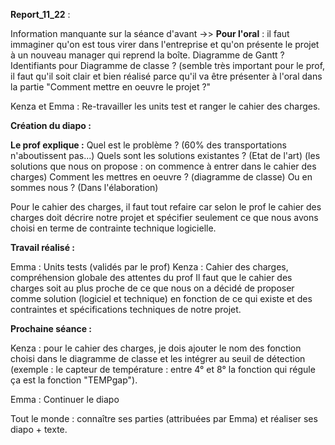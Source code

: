**Report_11_22** : 

Information manquante sur la séance d'avant ->> **Pour l'oral** : il faut immaginer qu'on est tous virer dans l'entreprise et qu'on présente le projet à un nouveau manager qui reprend la boîte. 
Diagramme de Gantt ? 
Identifiants pour Diagramme de classe ? (semble très important pour le prof, il faut qu'il soit clair et bien réalisé parce qu'il va être présenter à l'oral dans la partie "Comment mettre en oeuvre le projet ?"

Kenza et Emma : Re-travailler les units test et ranger le cahier des charges. 

**Création du diapo :**

**Le prof explique :**
Quel est le problème ? (60% des transportations n'aboutissent pas...)
Quels sont les solutions existantes ? (Etat de l'art)
(les solutions que nous on propose : on commence à entrer dans le cahier des charges)
Comment les mettres en oeuvre ? (diagramme de classe) 
Ou en sommes nous ? (Dans l'élaboration) 

Pour le cahier des charges, il faut tout refaire car selon le prof le cahier des charges doit décrire notre projet et spécifier seulement ce que nous avons choisi en terme de contrainte technique logicielle.

**Travail réalisé :**

Emma : Units tests (validés par le prof)
Kenza : Cahier des charges, compréhension globale des attentes du prof
Il faut que le cahier des charges soit au plus proche de ce que nous on a décidé de proposer comme solution (logiciel et technique) en fonction de ce qui existe et des contraintes et spécifications techniques de notre projet. 

**Prochaine séance :**

Kenza : pour le cahier des charges, je dois ajouter le nom des fonction choisi dans le diagramme de classe et les intégrer au seuil de détection (exemple : le capteur de température : entre 4° et 8° la fonction qui régule ça est la fonction "TEMPgap").

Emma : Continuer le diapo

Tout le monde : connaître ses parties (attribuées par Emma) et réaliser ses diapo + texte.
